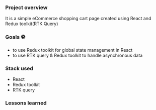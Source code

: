 ### Project overview

It is a simple eCommerce shopping cart page created using React and Redux toolkit(RTK Query)

### Goals ⚽
- to use Redux toolkit for global state management in React
- to use RTK query & Redux toolkit to handle asynchronous data 

### Stack used
- React
- Redux toolkit
- RTK query

### Lessons learned




